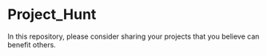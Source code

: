 # Project_Hunt
In this repository, please consider sharing your projects that you believe can benefit others.
